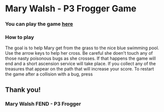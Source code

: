 # Mary Walsh - P3 Frogger Game

### You can play the game [here](http://marydurkin.github.io/frontend-nanodegree-arcade-game/)

### How to play

The goal is to help Mary get from the grass to the nice blue swimming pool.
Use the arrow keys to help her cross.
Be careful she doen't touch any of
those nasty poisonous bugs as she crosses.
If that happens the game will end and a
short ascension service will take place.
If you collect any of the treasures that appear on the path
that will increase your score.
To restart the game after a collision with a bug, press <space>

## Thank you!

### Mary Walsh FEND - P3 Frogger
